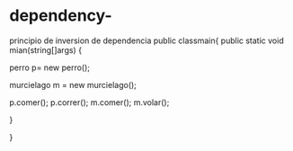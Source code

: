 # dependency-
principio de inversion  de dependencia 
public classmain{
public static void mian(string[]args) {

perro p= new perro();

murcielago m = new murcielago();


p.comer();
p.correr();
m.comer();
m.volar();

}

}
